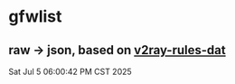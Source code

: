 # gfwlist
## raw -> json, based on [v2ray-rules-dat](https://github.com/Loyalsoldier/v2ray-rules-dat)
Sat Jul  5 06:00:42 PM CST 2025


